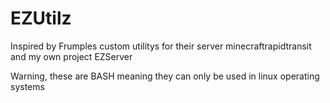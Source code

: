 # EZUtilz
Inspired by Frumples custom utilitys for their server minecraftrapidtransit and my own project EZServer


 Warning, these are BASH meaning they can only be used in linux operating systems
